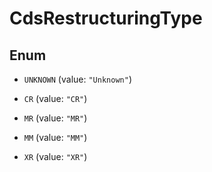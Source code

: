 

# CdsRestructuringType

## Enum


* `UNKNOWN` (value: `"Unknown"`)

* `CR` (value: `"CR"`)

* `MR` (value: `"MR"`)

* `MM` (value: `"MM"`)

* `XR` (value: `"XR"`)



